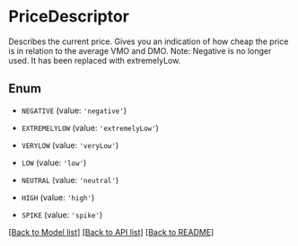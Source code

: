 # PriceDescriptor

Describes the current price. Gives you an indication of how cheap the price is in relation to the average VMO and DMO. Note: Negative is no longer used. It has been replaced with extremelyLow.

## Enum

* `NEGATIVE` (value: `'negative'`)

* `EXTREMELYLOW` (value: `'extremelyLow'`)

* `VERYLOW` (value: `'veryLow'`)

* `LOW` (value: `'low'`)

* `NEUTRAL` (value: `'neutral'`)

* `HIGH` (value: `'high'`)

* `SPIKE` (value: `'spike'`)

[[Back to Model list]](../README.md#documentation-for-models) [[Back to API list]](../README.md#documentation-for-api-endpoints) [[Back to README]](../README.md)



